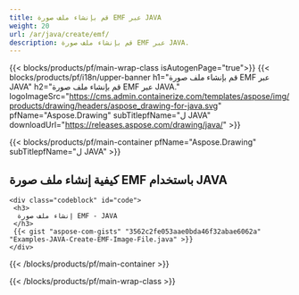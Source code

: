```yaml
---
title: قم بإنشاء ملف صورة EMF عبر JAVA
weight: 20
url: /ar/java/create/emf/
description: قم بإنشاء ملف صورة EMF عبر JAVA.
---
```


{{< blocks/products/pf/main-wrap-class isAutogenPage="true">}}
{{< blocks/products/pf/i18n/upper-banner h1="قم بإنشاء ملف صورة EMF عبر JAVA" h2="قم بإنشاء ملف صورة EMF عبر JAVA." logoImageSrc="https://cms.admin.containerize.com/templates/aspose/img/products/drawing/headers/aspose_drawing-for-java.svg" pfName="Aspose.Drawing" subTitlepfName="ل JAVA" downloadUrl="https://releases.aspose.com/drawing/java/" >}}

{{< blocks/products/pf/main-container pfName="Aspose.Drawing" subTitlepfName="ل JAVA" >}}

<h2>كيفية إنشاء ملف صورة EMF باستخدام JAVA</h2>

    <div class="codeblock" id="code">
     <h3>
      إنشاء ملف صورة EMF - JAVA
     </h3>
     {{< gist "aspose-com-gists" "3562c2fe053aae0bda46f32abae6062a" "Examples-JAVA-Create-EMF-Image-File.java" >}}
    </div>

{{< /blocks/products/pf/main-container >}}


{{< /blocks/products/pf/main-wrap-class >}}

